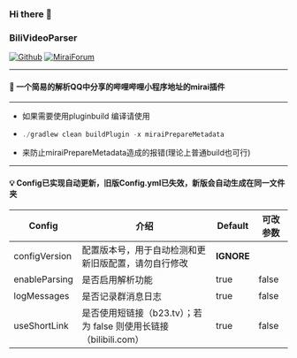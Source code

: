 ### Hi there 👋
### BiliVideoParser

[![Github](https://img.shields.io/badge/-Github-000?style=flat&logo=Github&logoColor=white)](https://github.com/BestBcz)
[![MiraiForum](https://img.shields.io/badge/Forum-Mirai?style=flat-square&label=Mirai
)](https://mirai.mamoe.net/topic/2795/biliurl%E4%B8%80%E4%B8%AA%E7%AE%80%E5%8D%95%E7%9A%84%E8%A7%A3%E6%9E%90qq%E5%88%86%E4%BA%AB%E5%93%94%E5%93%A9%E5%93%94%E5%93%A9%E5%B0%8F%E7%A8%8B%E5%BA%8F%E8%A7%86%E9%A2%91%E5%9C%B0%E5%9D%80%E7%9A%84%E5%B0%8F%E6%8F%92%E4%BB%B6)

-------------------------
#### 🌱 一个简易的解析QQ中分享的哔哩哔哩小程序地址的mirai插件

-------------------------------------------------
- 如果需要使用pluginbuild 编译请使用
- ```javascript
  ./gradlew clean buildPlugin -x miraiPrepareMetadata
  ```
- 来防止miraiPrepareMetadata造成的报错(理论上普通build也可行)
-------------------------------------

#### 💡 Config已实现自动更新，旧版Config.yml已失效，新版会自动生成在同一文件夹
| Config        | 介绍                                              | Default    | 可改参数     |
|---------------|-------------------------------------------------|------------|----------|
| configVersion | 配置版本号，用于自动检测和更新旧版配置，请勿自行修改                      | **IGNORE** |  
| enableParsing | 是否启用解析功能                                        | true       | false    |         
| logMessages   | 是否记录群消息日志                                       | true       | false    |        
| useShortLink  | 是否使用短链接（b23.tv）；若为 false 则使用长链接（bilibili.com）   | true       | false    |



